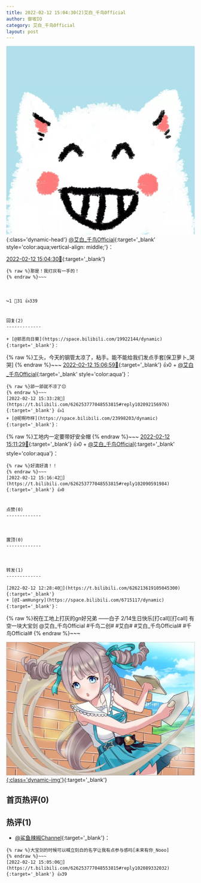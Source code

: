 ```yaml
---
title: 2022-02-12 15:04:30(2)艾白_千鸟Official
author: 御坂IO
category: 艾白_千鸟Official
layout: post
---
```


![img](/images/9ae8b9445fd0665cc014d9080156a45271be73c6.jpg){:class='dynamic-head'}
[@艾白_千鸟Official](https://space.bilibili.com/334537711/dynamic){:target='_blank' style='color:aqua;vertical-align: middle;'}：

[2022-02-12 15:04:30🔗](https://t.bilibili.com/626253777048553815){:target='_blank'}

~~~
{% raw %}那是！我打灰有一手的！
{% endraw %}~~~



↪️1 💬31 👍339


回复(2)
-------------

+ [@邪恶向日葵](https://space.bilibili.com/19922144/dynamic){:target='_blank'}：
~~~
{% raw %}工头，今天的钢管太凉了，粘手。能不能给我们发点手套[保卫萝卜_哭哭]
{% endraw %}~~~
[2022-02-12 15:06:59🔗](https://t.bilibili.com/626253777048553815#reply102089436736){:target='_blank'} 👍0
    + [@艾白_千鸟Official](https://space.bilibili.com/334537711/dynamic){:target='_blank' style='color:aqua'}：
~~~
{% raw %}舔一舔就不凉了😔
{% endraw %}~~~
[2022-02-12 15:33:28🔗](https://t.bilibili.com/626253777048553815#reply102092156976){:target='_blank'} 👍1
+ [@呢啊咋样](https://space.bilibili.com/23998203/dynamic){:target='_blank'}：
~~~
{% raw %}工地内一定要带好安全帽
{% endraw %}~~~
[2022-02-12 15:11:29🔗](https://t.bilibili.com/626253777048553815#reply102089987936){:target='_blank'} 👍0
    + [@艾白_千鸟Official](https://space.bilibili.com/334537711/dynamic){:target='_blank' style='color:aqua'}：
~~~
{% raw %}好滴好滴！！
{% endraw %}~~~
[2022-02-12 15:16:42🔗](https://t.bilibili.com/626253777048553815#reply102090591984){:target='_blank'} 👍0


点赞(0)
-------------



置顶(0)
-------------



转发(1)
-------------

[2022-02-12 12:28:40🔗](https://t.bilibili.com/626213619105045300){:target='_blank'}
+ [@I-amHungry](https://space.bilibili.com/6715117/dynamic){:target='_blank'}：
~~~
{% raw %}祝在工地上打灰的gn好兄弟
——白子
2/14生日快乐[打call][打call]
有空一块大宝剑
@艾白_千鸟Official 
#千鸟二创# #艾白# #艾白_千鸟Official# #千鸟Official#
{% endraw %}~~~


[![img](/images/1c68b56423e0e99487dd697974cfd17665166351.jpg){:class='dynamic-img'}](/images/1c68b56423e0e99487dd697974cfd17665166351.jpg){:target='_blank'}




首页热评(0)
-------------



热评(1)
-------------

+ [@鲨鱼辣椒Channel](https://space.bilibili.com/178219872/dynamic){:target='_blank'}：
~~~
{% raw %}大宝剑的时候可以喊立刻白的名字让我有点参与感吗[未来有你_Nooo]
{% endraw %}~~~
[2022-02-12 15:05:06🔗](https://t.bilibili.com/626253777048553815#reply102089332032){:target='_blank'} 👍39


